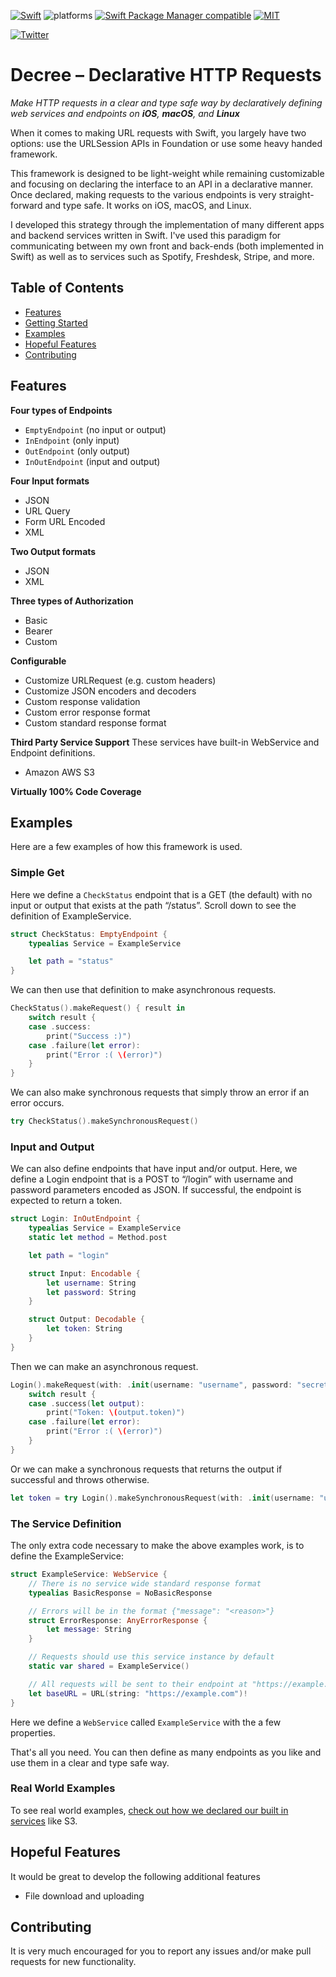 [![Swift](https://img.shields.io/badge/Swift-5.0-lightgrey.svg?colorA=28a745&colorB=4E4E4E)](https://swift.org)
![platforms](https://img.shields.io/badge/Platforms-iOS%208%20%7C%20macOS%2010.10%20%7C%20Linux-lightgrey.svg?colorA=28a745&colorB=4E4E4E)
[![Swift Package Manager compatible](https://img.shields.io/badge/SPM-compatible-brightgreen.svg?style=flat&colorA=28a745&&colorB=4E4E4E)](https://github.com/apple/swift-package-manager)
[![MIT](https://img.shields.io/badge/license-MIT-blue.svg?style=flat)](/LICENSE)

[![Twitter](https://img.shields.io/badge/Twitter-@drewag-blue.svg?style=flat)](http://twitter.com/drewag)

Decree – Declarative HTTP Requests
==============

*Make HTTP requests in a clear and type safe way by declaratively defining web services and endpoints on **iOS**, **macOS**, and **Linux***

When it comes to making URL requests with Swift, you largely have two options: use the URLSession APIs in Foundation or use some heavy handed framework.

This framework is designed to be light-weight while remaining customizable and focusing on declaring the interface to an API in a declarative manner. Once declared, making requests to the various endpoints is very straight-forward and type safe. It works on iOS, macOS, and Linux.

I developed this strategy through the implementation of many different apps and backend services written in Swift. I've used this paradigm for communicating between my own front and back-ends (both implemented in Swift) as well as to services such as Spotify, Freshdesk, Stripe, and more.

Table of Contents
--------------

- [Features](#features)
- [Getting Started](https://github.com/drewag/Decree/wiki)
- [Examples](#examples)
- [Hopeful Features](#hopeful-features)
- [Contributing](#contributing)

Features
--------

**Four types of Endpoints**
- `EmptyEndpoint` (no input or output)
- `InEndpoint` (only input)
- `OutEndpoint` (only output)
- `InOutEndpoint` (input and output)

**Four Input formats**
- JSON
- URL Query
- Form URL Encoded
- XML

**Two Output formats**
- JSON
- XML

**Three types of Authorization**
- Basic
- Bearer
- Custom

**Configurable**
- Customize URLRequest (e.g. custom headers)
- Customize JSON encoders and decoders
- Custom response validation
- Custom error response format
- Custom standard response format

**Third Party Service Support**
These services have built-in WebService and Endpoint definitions.
- Amazon AWS S3

**Virtually 100% Code Coverage**

Examples
----------
Here are a few examples of how this framework is used.

### Simple Get

Here we define a `CheckStatus` endpoint that is a GET (the default) with no input or output that exists at the path “/status”.
Scroll down to see the definition of ExampleService.

```swift
struct CheckStatus: EmptyEndpoint {
    typealias Service = ExampleService

    let path = "status"
}
```

We can then use that definition to make asynchronous requests.

```swift
CheckStatus().makeRequest() { result in
    switch result {
    case .success:
        print("Success :)")
    case .failure(let error):
        print("Error :( \(error)")
    }
}
```

We can also make synchronous requests that simply throw an error if an error occurs.

```swift
try CheckStatus().makeSynchronousRequest()
```

### Input and Output

We can also define endpoints that have input and/or output. Here, we define a Login endpoint that is a
POST to “/login” with username and password parameters encoded as JSON. If successful, the endpoint is
expected to return a token.

```swift
struct Login: InOutEndpoint {
    typealias Service = ExampleService
    static let method = Method.post

    let path = "login"

    struct Input: Encodable {
        let username: String
        let password: String
    }

    struct Output: Decodable {
        let token: String
    }
}
```

Then we can make an asynchronous request.

```swift
Login().makeRequest(with: .init(username: "username", password: "secret")) { result in
    switch result {
    case .success(let output):
        print("Token: \(output.token)")
    case .failure(let error):
        print("Error :( \(error)")
    }
}
```

Or we can make a synchronous requests that returns the output if successful and throws otherwise.

```swift
let token = try Login().makeSynchronousRequest(with: .init(username: "username", password: "secret")).token
```

### The Service Definition

The only extra code necessary to make the above examples work, is to define the ExampleService:

```swift
struct ExampleService: WebService {
    // There is no service wide standard response format
    typealias BasicResponse = NoBasicResponse

    // Errors will be in the format {"message": "<reason>"}
    struct ErrorResponse: AnyErrorResponse {
        let message: String
    }

    // Requests should use this service instance by default
    static var shared = ExampleService()

    // All requests will be sent to their endpoint at "https://example.com"
    let baseURL = URL(string: "https://example.com")!
}
```

Here we define a `WebService` called `ExampleService` with the a few properties.

That's all you need. You can then define as many endpoints as you like and use them in a clear and type safe way.

### Real World Examples

To see real world examples, [check out how we declared our built in services](https://github.com/drewag/Decree/tree/master/Sources/Decree/Services) like S3.

Hopeful Features
------------

It would be great to develop the following additional features

- File download and uploading

Contributing
---------

It is very much encouraged for you to report any issues and/or make pull requests for new functionality.
